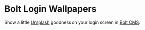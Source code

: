 # Bolt Login Wallpapers

Show a little [Unsplash][1] goodness on your login screen in [Bolt CMS][2].

[1]: https://unsplash.com/
[2]: https://bolt.cm/
